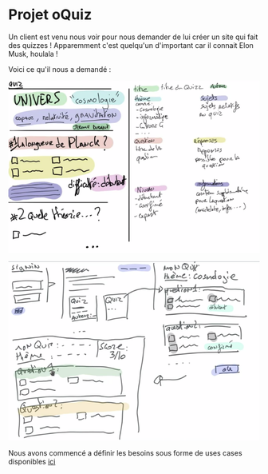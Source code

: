 # Projet oQuiz

Un client est venu nous voir pour nous demander de lui créer un site qui fait des quizzes ! Apparemment c'est quelqu'un d'important car il connait Elon Musk, houlala !

Voici ce qu'il nous a demandé :

![DemandesClient1](docs/demandes_client_1.png)

![DemandesClient2](docs/demandes_client2.png)

Nous avons commencé a définir les besoins sous forme de uses cases disponibles [ici](uses_cases.md)
